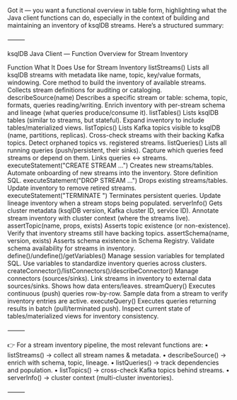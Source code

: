 Got it — you want a functional overview in table form, highlighting what the Java client functions can do, especially in the context of building and maintaining an inventory of ksqlDB streams. Here’s a structured summary:

⸻

ksqlDB Java Client — Function Overview for Stream Inventory

Function	What It Does	Use for Stream Inventory
listStreams()	Lists all ksqlDB streams with metadata like name, topic, key/value formats, windowing.	Core method to build the inventory of available streams. Collects stream definitions for auditing or cataloging.
describeSource(name)	Describes a specific stream or table: schema, topic, formats, queries reading/writing.	Enrich inventory with per-stream schema and lineage (what queries produce/consume it).
listTables()	Lists ksqlDB tables (similar to streams, but stateful).	Expand inventory to include tables/materialized views.
listTopics()	Lists Kafka topics visible to ksqlDB (name, partitions, replicas).	Cross-check streams with their backing Kafka topics. Detect orphaned topics vs. registered streams.
listQueries()	Lists all running queries (push/persistent, their sinks).	Capture which queries feed streams or depend on them. Links queries ↔ streams.
executeStatement("CREATE STREAM ...")	Creates new streams/tables.	Automate onboarding of new streams into the inventory. Store definition SQL.
executeStatement("DROP STREAM ...")	Drops existing streams/tables.	Update inventory to remove retired streams.
executeStatement("TERMINATE <queryId>")	Terminates persistent queries.	Update lineage inventory when a stream stops being populated.
serverInfo()	Gets cluster metadata (ksqlDB version, Kafka cluster ID, service ID).	Annotate stream inventory with cluster context (where the streams live).
assertTopic(name, props, exists)	Asserts topic existence (or non-existence).	Verify that inventory streams still have backing topics.
assertSchema(name, version, exists)	Asserts schema existence in Schema Registry.	Validate schema availability for streams in inventory.
define()/undefine()/getVariables()	Manage session variables for templated SQL.	Use variables to standardize inventory queries across clusters.
createConnector()/listConnectors()/describeConnector()	Manage connectors (sources/sinks).	Link streams in inventory to external data sources/sinks. Shows how data enters/leaves.
streamQuery()	Executes continuous (push) queries row-by-row.	Sample data from a stream to verify inventory entries are active.
executeQuery()	Executes queries returning results in batch (pull/terminated push).	Inspect current state of tables/materialized views for inventory consistency.


⸻

👉 For a stream inventory pipeline, the most relevant functions are:
	•	listStreams() → collect all stream names & metadata.
	•	describeSource() → enrich with schema, topic, lineage.
	•	listQueries() → track dependencies and population.
	•	listTopics() → cross-check Kafka topics behind streams.
	•	serverInfo() → cluster context (multi-cluster inventories).

⸻
